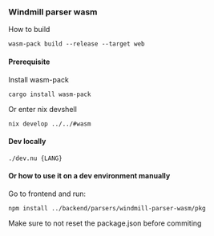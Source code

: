 
### Windmill parser wasm

How to build

```
wasm-pack build --release --target web
```

#### Prerequisite

Install wasm-pack

```
cargo install wasm-pack
```

Or enter nix devshell

```
nix develop ../../#wasm
```

#### Dev locally

```
./dev.nu {LANG}
```


#### Or how to use it on a dev environment manually

Go to frontend and run:

```
npm install ../backend/parsers/windmill-parser-wasm/pkg
```

Make sure to not reset the package.json before commiting
